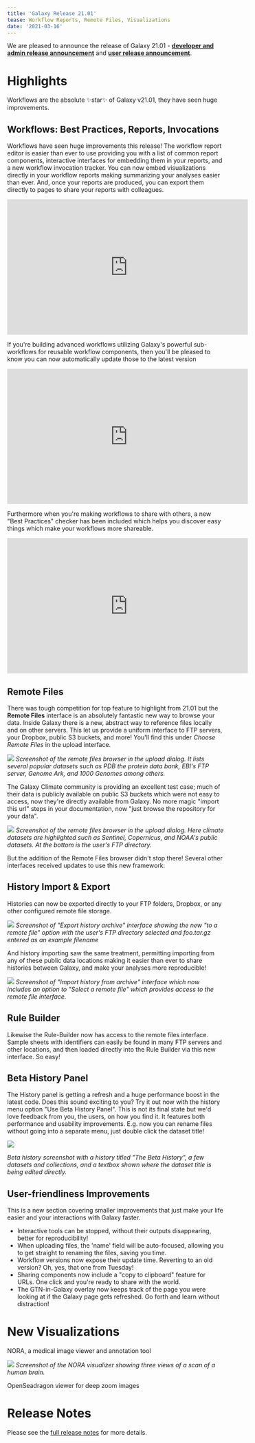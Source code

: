 ```yaml
---
title: 'Galaxy Release 21.01'
tease: Workflow Reports, Remote Files, Visualizations
date: '2021-03-16'
---
```


We are pleased to announce the release of Galaxy
21.01 - **[developer and admin release announcement](https://docs.galaxyproject.org/en/master/releases/21.01_announce.html)** and **[user release announcement](https://docs.galaxyproject.org/en/master/releases/21.01_announce_user.html)**.

# Highlights

Workflows are the absolute ✨star✨ of Galaxy v21.01, they have seen huge
improvements.

## Workflows: Best Practices, Reports, Invocations

Workflows have seen huge improvements this release! The workflow report
editor is easier than ever to use providing you with a list of common
report components, interactive interfaces for embedding them in your
reports, and a new workflow invocation tracker. You can now embed
visualizations directly in your workflow reports making summarizing your
analyses easier than ever. And, once your reports are produced, you can
export them directly to pages to share your reports with colleagues.

<iframe width="560" height="315" src="https://www.youtube.com/embed/TmZzfaKf1V0" frameborder="0" allow="accelerometer; autoplay; clipboard-write; encrypted-media; gyroscope; picture-in-picture" allowfullscreen></iframe>

If you're building advanced workflows utilizing Galaxy's powerful
sub-workflows for reusable workflow components, then you'll be pleased
to know you can now automatically update those to the latest version

<iframe width="560" height="315" src="https://www.youtube.com/embed/2gHvmy_tIVc" frameborder="0" allow="accelerometer; autoplay; clipboard-write; encrypted-media; gyroscope; picture-in-picture" allowfullscreen></iframe>

Furthermore when you're making workflows to share with others, a new
"Best Practices" checker has been included which helps you discover easy
things which make your workflows more shareable.

<iframe width="560" height="315" src="https://www.youtube.com/embed/pfNqAkzvKj8" frameborder="0" allow="accelerometer; autoplay; clipboard-write; encrypted-media; gyroscope; picture-in-picture" allowfullscreen></iframe>

## Remote Files

There was tough competition for top feature to highlight from 21.01 but
the **Remote Files** interface is an absolutely fantastic new way to
browse your data. Inside Galaxy there is a new, abstract way to
reference files locally and on other servers. This let us provide a
uniform interface to FTP servers, your Dropbox, public S3 buckets, and
more! You'll find this under *Choose Remote Files* in the upload
interface.

![](https://docs.galaxyproject.org/en/latest/_images/21.01-remote.png)
*Screenshot of the remote files
browser in the upload dialog. It lists several popular datasets such as
PDB the protein data bank, EBI's FTP server, Genome Ark, and 1000
Genomes among others.*

The Galaxy Climate community is providing an excellent test case; much
of their data is publicly available on public S3 buckets which were not
easy to access, now they're directly available from Galaxy. No more
magic "import this url" steps in your documentation, now "just browse
the repository for your data".

![](https://docs.galaxyproject.org/en/latest/_images/21.01-remote-weather.png)
*Screenshot of the remote files browser in the upload dialog. Here climate datasets are
highlighted such as Sentinel, Copernicus, and NOAA's public datasets. At
the bottom is the user's FTP directory.*

But the addition of the Remote Files browser didn't stop there! Several
other interfaces received updates to use this new framework:

## History Import & Export

Histories can now be exported directly to your FTP folders, Dropbox, or
any other configured remote file storage.

![](https://docs.galaxyproject.org/en/latest/_images/21.01-hist-exp.png) 
*Screenshot of "Export
history archive" interface showing the new "to a remote file" option
with the user's FTP directory selected and foo.tar.gz entered as an
example filename*

And history importing saw the same treatment, permitting importing from
any of these public data locations making it easier than ever to share
histories between Galaxy, and make your analyses more reproducible!

![](https://docs.galaxyproject.org/en/latest/_images/21.01-hist-imp.png) 
*Screenshot of "Import history from archive" interface which now includes an option to "Select
a remote file" which provides access to the remote file interface.*


## Rule Builder

Likewise the Rule-Builder now has access to the remote files interface.
Sample sheets with identifiers can easily be found in many FTP servers
and other locations, and then loaded directly into the Rule Builder via
this new interface. So easy!

## Beta History Panel

The History panel is getting a refresh and a huge performance boost in
the latest code. Does this sound exciting to you? Try it out now with
the history menu option "Use Beta History Panel". This is not its final
state but we'd love feedback from you, the users, on how you find it. It
features both performance and usability improvements. E.g. now you can
rename files without going into a separate menu, just double click the
dataset title!

![](https://docs.galaxyproject.org/en/latest/_images/21.01-beta-hist.png)

*Beta history screenshot with a history titled "The Beta History", a few datasets and
collections, and a textbox shown where the dataset title is being edited
directly.*

## User-friendliness Improvements

This is a new section covering smaller improvements that just make your
life easier and your interactions with Galaxy faster.

-   Interactive tools can be stopped, without their outputs
    disappearing, better for reproducibility!
-   When uploading files, the 'name' field will be auto-focused,
    allowing you to get straight to renaming the files, saving you time.
-   Workflow versions now expose their update time. Reverting to an old
    version? Oh, yes, that one from Tuesday!
-   Sharing components now include a "copy to clipboard" feature for
    URLs. One click and you're ready to share with the world.
-   The GTN-in-Galaxy overlay now keeps track of the page you were
    looking at if the Galaxy page gets refreshed. Go forth and learn
    without distraction!

# New Visualizations

NORA, a medical image viewer and annotation tool

![](https://docs.galaxyproject.org/en/latest/_images/21.01-nora.png)
*Screenshot of the NORA visualizer showing three views of a scan of a human brain.*

OpenSeadragon viewer for deep zoom images


# Release Notes

Please see the [full release notes](https://docs.galaxyproject.org/en/latest/releases/21.01_announce.html) for more
details.
